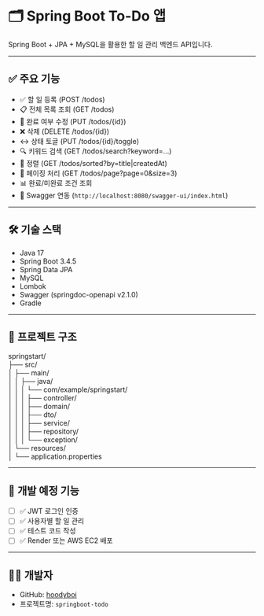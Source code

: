 # 🗂 Spring Boot To-Do 앱

Spring Boot + JPA + MySQL을 활용한 할 일 관리 백엔드 API입니다.

---

## ✅ 주요 기능
- ✅ 할 일 등록 (POST /todos)
- 📋 전체 목록 조회 (GET /todos)
- 🔄 완료 여부 수정 (PUT /todos/{id})
- ❌ 삭제 (DELETE /todos/{id})
- ↔️ 상태 토글 (PUT /todos/{id}/toggle)
- 🔍 키워드 검색 (GET /todos/search?keyword=...)
- 📌 정렬 (GET /todos/sorted?by=title|createdAt)
- 📄 페이징 처리 (GET /todos/page?page=0&size=3)
- 📊 완료/미완료 조건 조회
- 🧪 Swagger 연동 (`http://localhost:8080/swagger-ui/index.html`)

---

## 🛠 기술 스택
- Java 17
- Spring Boot 3.4.5
- Spring Data JPA
- MySQL
- Lombok
- Swagger (springdoc-openapi v2.1.0)
- Gradle

---

## 📁 프로젝트 구조
springstart/                                
├── src/                                
│   ├── main/                                
│   │   ├── java/                                
│   │   │   └── com/example/springstart/                                
│   │   │       ├── controller/                                
│   │   │       ├── domain/                                
│   │   │       ├── dto/                                
│   │   │       ├── service/                                
│   │   │       ├── repository/                                
│   │   │       └── exception/                                
│   └── resources/                                
│       └── application.properties                                                                 
                                                                        
---                                
                                
## 🚧 개발 예정 기능
- [ ] ✅ JWT 로그인 인증
- [ ] ✅ 사용자별 할 일 관리
- [ ] ✅ 테스트 코드 작성
- [ ] ✅ Render 또는 AWS EC2 배포

---

## 🙋‍♂️ 개발자

- GitHub: [hoodyboi](https://github.com/hoodyboi)
- 프로젝트명: `springboot-todo`
